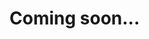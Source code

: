 <!--
 * @Author: luhaifeng666 youzui@hotmail.com
 * @Date: 2022-08-18 17:05:26
 * @LastEditors: luhaifeng666
 * @LastEditTime: 2022-08-18 17:09:33
 * @Description: 
-->
# Coming soon...
